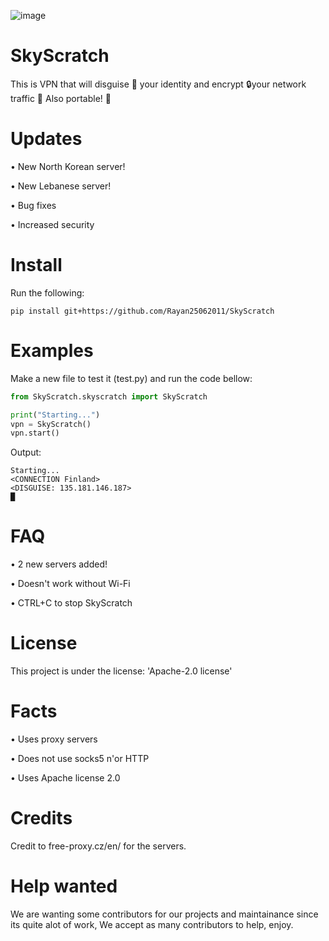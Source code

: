 
![image](https://user-images.githubusercontent.com/101386337/199218731-79686922-7e51-4e00-9c31-14b186e9964e.png)


# SkyScratch
This is VPN that will disguise 🥸 your identity and encrypt 🔒your network traffic 🚗
Also portable! 📱

# Updates
• New North Korean server!

• New Lebanese server!

• Bug fixes

• Increased security

# Install
Run the following:
```
pip install git+https://github.com/Rayan25062011/SkyScratch
```

# Examples
Make a new file to test it (test.py) and run the code bellow:

```python
from SkyScratch.skyscratch import SkyScratch

print("Starting...")
vpn = SkyScratch()
vpn.start()
```
Output:
```
Starting...
<CONNECTION Finland>
<DISGUISE: 135.181.146.187>
█
```

# FAQ

• 2 new servers added!

• Doesn't work without Wi-Fi

• CTRL+C to stop SkyScratch

# License
This project is under the license: 'Apache-2.0 license'

# Facts
• Uses proxy servers

• Does not use socks5 n'or HTTP

• Uses Apache license 2.0

# Credits
Credit to free-proxy.cz/en/ for the servers.

# Help wanted
We are wanting some contributors for our projects and maintainance since its quite alot of work,
We accept as many contributors to help, enjoy.
